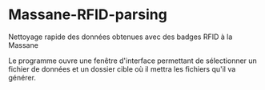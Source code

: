 # Massane-RFID-parsing
Nettoyage rapide des données obtenues avec des badges RFID à la Massane

Le programme ouvre une fenêtre d'interface permettant de sélectionner un fichier de données et un dossier cible où il mettra les fichiers qu'il va générer.
